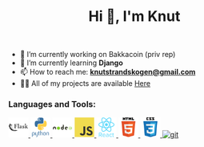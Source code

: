 
<h1 align="center">Hi 👋, I'm Knut</h1>
<!--
<h3 align="center">A backend Developer From Norway</h3>
-->

<p align="left"> <img src="https://komarev.com/ghpvc/?username=IceWafflez&label=Profile%20views&color=0e75b6&style=flat" alt="" /> </p>

- 🔭 I’m currently working on Bakkacoin (priv rep)
- 🌱 I’m currently learning **Django**
- 📫 How to reach me: **knutstrandskogen@gmail.com**
- 👨‍💻 All of my projects are available [Here](https://github.com/IceWafflez?tab=repositories)
<!--
<h3 align="left">Connect with me:</h3>
<p align="left">
<a href="https://codesandbox.com/sprett" target="blank"><img align="center" src="https://raw.githubusercontent.com/rahuldkjain/github-profile-readme-generator/master/src/images/icons/Social/codesandbox.svg" alt="sprett" height="30" width="40" /></a>
<a href="https://instagram.com/sprett" target="blank"><img align="center" src="https://raw.githubusercontent.com/rahuldkjain/github-profile-readme-generator/master/src/images/icons/Social/instagram.svg" alt="sprett" height="30" width="40" /></a>
</p>
-->
<h3 align="left">Languages and Tools:</h3>
<p align="left"> <a href="https://flask.palletsprojects.com/en/2.0.x/" target="_blank" rel="noreferrer"> <img src="https://raw.githubusercontent.com/devicons/devicon/master/icons/flask/flask-original-wordmark.svg" alt="Flask" width="40" height="40"/> </a> <a href="https://www.python.org/" target="_blank" rel="noreferrer"> <img src="https://raw.githubusercontent.com/devicons/devicon/master/icons/python/python-original-wordmark.svg" alt="python" width="40" height="40"/> </a> <a href="https://nodejs.org/en/" target="_blank" rel="noreferrer"> <img src="https://raw.githubusercontent.com/devicons/devicon/master/icons/nodejs/nodejs-original-wordmark.svg" alt="nodeJS" width="40" height="40"/> </a>  <a href="https://developer.mozilla.org/en-US/docs/Web/JavaScript" target="_blank" rel="noreferrer"> <img src="https://raw.githubusercontent.com/devicons/devicon/master/icons/javascript/javascript-original.svg" alt="javascript" width="40" height="40"/> </a> <a href="https://reactjs.org/" target="_blank" rel="noreferrer"> <img src="https://raw.githubusercontent.com/devicons/devicon/master/icons/react/react-original-wordmark.svg" alt="react" width="40" height="40"/> </a>  <a href="https://www.w3.org/html/" target="_blank" rel="noreferrer"> <img src="https://raw.githubusercontent.com/devicons/devicon/master/icons/html5/html5-original-wordmark.svg" alt="html5" width="40" height="40"/> </a><a href="https://www.w3schools.com/css/" target="_blank" rel="noreferrer"> <img src="https://raw.githubusercontent.com/devicons/devicon/master/icons/css3/css3-original-wordmark.svg" alt="css3" width="40" height="40"/> </a><a href="https://git-scm.com/" target="_blank" rel="noreferrer"> <img src="https://www.vectorlogo.zone/logos/git-scm/git-scm-icon.svg" alt="git" width="40" height="40"/> </a> 
  


<p><img align="center" src="https://github-readme-stats.vercel.app/api/top-langs?username=IceWafflez&theme=dark&show_icons=true&locale=en&layout=compact" alt="" /></p>

<!--
**IceWafflez/IceWafflez** is a ✨ _special_ ✨ repository because its `README.md` (this file) appears on your GitHub profile.

Here are some ideas to get you started:

- 🔭 I’m currently working on ...
- 🌱 I’m currently learning ...
- 👯 I’m looking to collaborate on ...
- 🤔 I’m looking for help with ...
- 💬 Ask me about ...
- 📫 How to reach me: ...
- 😄 Pronouns: ...
- ⚡ Fun fact: ...
-->

